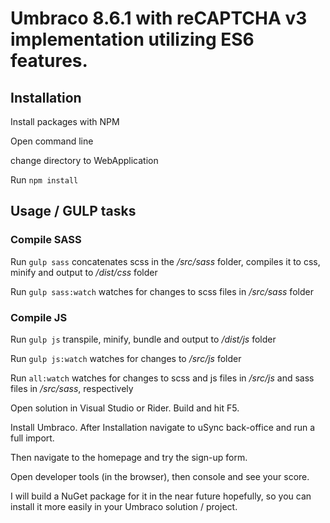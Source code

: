 # Umbraco 8.6.1 with reCAPTCHA v3 implementation utilizing ES6 features.

## Installation

Install packages with NPM

Open command line

change directory to WebApplication

Run ```npm install```

## Usage / GULP tasks

### Compile SASS
Run ```gulp sass``` concatenates scss in the _/src/sass_ folder, compiles it to css, minify and output to _/dist/css_ folder

Run ```gulp sass:watch``` watches for changes to scss files in _/src/sass_ folder

### Compile JS
Run ```gulp js``` transpile, minify, bundle and output to _/dist/js_ folder

Run ```gulp js:watch``` watches for changes to _/src/js_ folder

Run ```all:watch``` watches for changes to scss and js files in _/src/js_ and sass files in _/src/sass_, respectively

Open solution in Visual Studio or Rider. Build and hit F5.

Install Umbraco. After Installation navigate to uSync back-office and run a full import.

Then navigate to the homepage and try the sign-up form.

Open developer tools (in the browser), then console and see your score.

I will build a NuGet package for it in the near future hopefully, so you can install it more easily in your Umbraco 
solution / project. 
